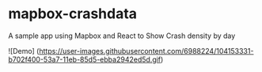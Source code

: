 # mapbox-crashdata
A sample app using Mapbox and React to Show Crash density by day

![Demo] (https://user-images.githubusercontent.com/6988224/104153331-b702f400-53a7-11eb-85d5-ebba2942ed5d.gif)

